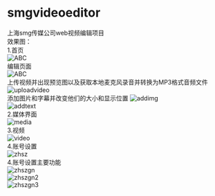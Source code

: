 # smgvideoeditor
上海smg传媒公司web视频编辑项目 <br>
效果图：<br>
1.首页<br>
![ABC](http://chuantu.biz/t5/18/1468737552x3738746535.png) <br>
编辑页面<br>
![ABC](http://chuantu.biz/t5/18/1468740774x3738746535.png) <br>
上传视频并出现预览图以及获取本地麦克风录音并转换为MP3格式音频文件 <br>
![uploadvideo](http://chuantu.biz/t5/18/1468740937x3738746535.png)<br>
添加图片和字幕并改变他们的大小和显示位置
![addimg](http://chuantu.biz/t5/19/1468752856x3738746535.png)<br>
![addtext](http://chuantu.biz/t5/19/1468752667x3738746559.png)<br>
2.媒体界面<br>
![media](http://chuantu.biz/t5/18/1468740225x3738746535.png) <br>
3.视频<br>
![video](http://chuantu.biz/t5/18/1468740369x3738746535.png) <br>
4.账号设置<br>
![zhsz](http://chuantu.biz/t5/18/1468740503x3738746535.png) <br>
4.账号设置主要功能 <br>
![zhszgn](http://chuantu.biz/t5/18/1468740569x3738746535.png)<br>
![zhszgn2](http://chuantu.biz/t5/18/1468740569x3738746535.png)<br>
![zhszgn3](http://chuantu.biz/t5/18/1468740623x3738746535.png)<br>



